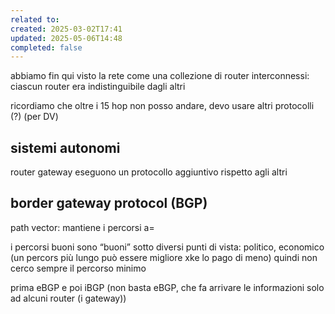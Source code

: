 ```yaml
---
related to: 
created: 2025-03-02T17:41
updated: 2025-05-06T14:48
completed: false
---
```

abbiamo fin qui visto la rete come una collezione di router interconnessi: ciascun router era indistinguibile dagli altri 

ricordiamo che oltre i 15 hop non posso andare, devo usare altri protocolli (?) (per DV)
## sistemi autonomi 

router gateway eseguono un protocollo aggiuntivo rispetto agli altri
## border gateway protocol (BGP)
path vector: mantiene i percorsi a=

i percorsi buoni sono “buoni” sotto diversi punti di vista: politico, economico (un percors più lungo può essere migliore xke lo pago di meno) quindi non cerco sempre il percorso minimo


prima eBGP e poi iBGP (non basta eBGP, che fa arrivare le informazioni solo ad alcuni router (i gateway))